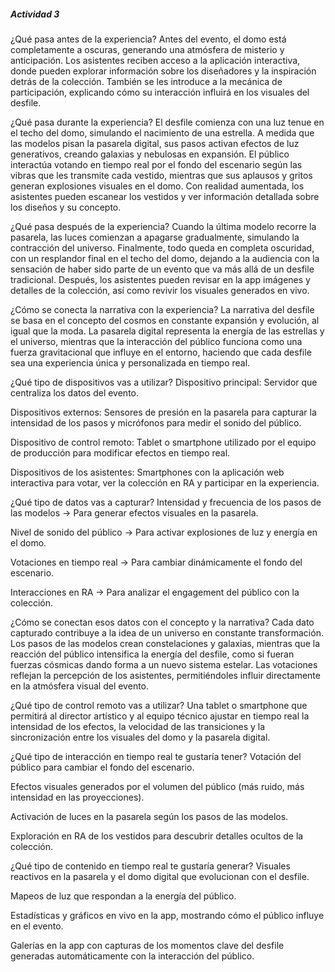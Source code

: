 ##### Actividad 3

¿Qué pasa antes de la experiencia?
Antes del evento, el domo está completamente a oscuras, generando una atmósfera de misterio y anticipación. Los asistentes reciben acceso a la aplicación interactiva, donde pueden explorar información sobre los diseñadores y la inspiración detrás de la colección. También se les introduce a la mecánica de participación, explicando cómo su interacción influirá en los visuales del desfile.

¿Qué pasa durante la experiencia?
El desfile comienza con una luz tenue en el techo del domo, simulando el nacimiento de una estrella. A medida que las modelos pisan la pasarela digital, sus pasos activan efectos de luz generativos, creando galaxias y nebulosas en expansión. El público interactúa votando en tiempo real por el fondo del escenario según las vibras que les transmite cada vestido, mientras que sus aplausos y gritos generan explosiones visuales en el domo. Con realidad aumentada, los asistentes pueden escanear los vestidos y ver información detallada sobre los diseños y su concepto.

¿Qué pasa después de la experiencia?
Cuando la última modelo recorre la pasarela, las luces comienzan a apagarse gradualmente, simulando la contracción del universo. Finalmente, todo queda en completa oscuridad, con un resplandor final en el techo del domo, dejando a la audiencia con la sensación de haber sido parte de un evento que va más allá de un desfile tradicional. Después, los asistentes pueden revisar en la app imágenes y detalles de la colección, así como revivir los visuales generados en vivo.

¿Cómo se conecta la narrativa con la experiencia?
La narrativa del desfile se basa en el concepto del cosmos en constante expansión y evolución, al igual que la moda. La pasarela digital representa la energía de las estrellas y el universo, mientras que la interacción del público funciona como una fuerza gravitacional que influye en el entorno, haciendo que cada desfile sea una experiencia única y personalizada en tiempo real.

¿Qué tipo de dispositivos vas a utilizar?
Dispositivo principal: Servidor que centraliza los datos del evento.

Dispositivos externos: Sensores de presión en la pasarela para capturar la intensidad de los pasos y micrófonos para medir el sonido del público.

Dispositivo de control remoto: Tablet o smartphone utilizado por el equipo de producción para modificar efectos en tiempo real.

Dispositivos de los asistentes: Smartphones con la aplicación web interactiva para votar, ver la colección en RA y participar en la experiencia.

¿Qué tipo de datos vas a capturar?
Intensidad y frecuencia de los pasos de las modelos → Para generar efectos visuales en la pasarela.

Nivel de sonido del público → Para activar explosiones de luz y energía en el domo.

Votaciones en tiempo real → Para cambiar dinámicamente el fondo del escenario.

Interacciones en RA → Para analizar el engagement del público con la colección.

¿Cómo se conectan esos datos con el concepto y la narrativa?
Cada dato capturado contribuye a la idea de un universo en constante transformación. Los pasos de las modelos crean constelaciones y galaxias, mientras que la reacción del público intensifica la energía del desfile, como si fueran fuerzas cósmicas dando forma a un nuevo sistema estelar. Las votaciones reflejan la percepción de los asistentes, permitiéndoles influir directamente en la atmósfera visual del evento.

¿Qué tipo de control remoto vas a utilizar?
Una tablet o smartphone que permitirá al director artístico y al equipo técnico ajustar en tiempo real la intensidad de los efectos, la velocidad de las transiciones y la sincronización entre los visuales del domo y la pasarela digital.

¿Qué tipo de interacción en tiempo real te gustaría tener?
Votación del público para cambiar el fondo del escenario.

Efectos visuales generados por el volumen del público (más ruido, más intensidad en las proyecciones).

Activación de luces en la pasarela según los pasos de las modelos.

Exploración en RA de los vestidos para descubrir detalles ocultos de la colección.

¿Qué tipo de contenido en tiempo real te gustaría generar?
Visuales reactivos en la pasarela y el domo digital que evolucionan con el desfile.

Mapeos de luz que respondan a la energía del público.

Estadísticas y gráficos en vivo en la app, mostrando cómo el público influye en el evento.

Galerías en la app con capturas de los momentos clave del desfile generadas automáticamente con la interacción del público.
